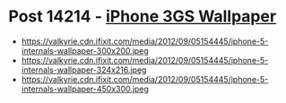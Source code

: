 # Post 14214 - [iPhone 3GS Wallpaper](https://www.ifixit.com/News/14214/iphone-3gs-wallpaper)

- https://valkyrie.cdn.ifixit.com/media/2012/09/05154445/iphone-5-internals-wallpaper-300x200.jpeg
- https://valkyrie.cdn.ifixit.com/media/2012/09/05154445/iphone-5-internals-wallpaper-324x216.jpeg
- https://valkyrie.cdn.ifixit.com/media/2012/09/05154445/iphone-5-internals-wallpaper-450x300.jpeg
